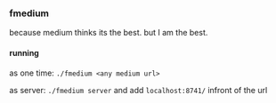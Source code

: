 ### fmedium

because medium thinks its the best. but I am the best.

#### running

as one time: `./fmedium <any medium url>`

as server: `./fmedium server` and add `localhost:8741/` infront of the url
